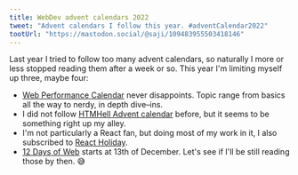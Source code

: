 ```yaml
---
title: WebDev advent calendars 2022
tweet: "Advent calendars I follow this year. #adventCalendar2022"
tootUrl: "https://mastodon.social/@saji/109483955503418146"
---
```

Last year I tried to follow too many advent calendars, so naturally I
more or less stopped reading them after a week or so. This year I'm
limiting myself up three, maybe four:

- [Web Performance Calendar](https://calendar.perfplanet.com/2022) never
  disappoints. Topic range from basics all the way to nerdy, in depth
  dive–ins.
- I did not follow [HTMHell Advent
  calendar](https://www.htmhell.dev/adventcalendar) before, but it seems
  to be something right up my alley.
- I'm not particularly a React fan, but doing most of my work in it, I
  also subscribed to [React Holiday](https://react.holiday).
- [12 Days of Web](https://12daysofweb.dev) starts at 13th of December.
  Let's see if I'll be still reading those by then. 😅

